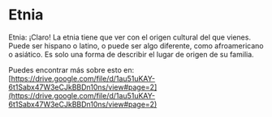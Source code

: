 # Etnia
Etnia: ¡Claro! La etnia tiene que ver con el origen cultural del que vienes. Puede ser hispano o latino, o puede ser algo diferente, como afroamericano o asiático. Es solo una forma de describir el lugar de origen de su familia.

Puedes encontrar más sobre esto en: [https://drive.google.com/file/d/1au51uKAY-6t1Sabx47W3eCJkBBDn10ns/view#page=2](https://drive.google.com/file/d/1au51uKAY-6t1Sabx47W3eCJkBBDn10ns/view#page=2)
